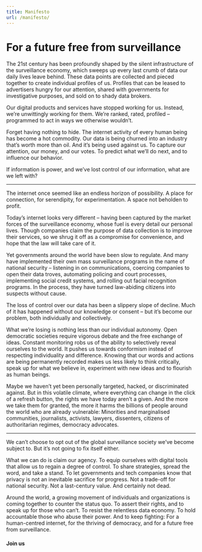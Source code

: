 ```yaml
---
title: Manifesto
url: /manifesto/
---
```

# For a future free from surveillance

The 21st century has been profoundly shaped by the silent infrastructure of the surveillance economy, which sweeps up every last crumb of data our daily lives leave behind. These data points are collected and pieced together to create individual profiles of us. Profiles that can be leased to advertisers hungry for our attention, shared with governments for investigative purposes, and sold on to shady data brokers.

Our digital products and services have stopped working for us. Instead, we’re unwittingly working for them. We’re ranked, rated, profiled – programmed to act in ways we otherwise wouldn’t.

Forget having nothing to hide. The internet activity of every human being has become a hot commodity. Our data is being churned into an industry that’s worth more than oil. And it’s being used against us. To capture our attention, our money, and our votes. To predict what we’ll do next, and to influence our behavior.

If information is power, and we’ve lost control of our information, what are we left with?

---

The internet once seemed like an endless horizon of possibility. A place for connection, for serendipity, for experimentation. A space not beholden to profit.

Today’s internet looks very different – having been captured by the market forces of the surveillance economy, whose fuel is every detail our personal lives. Though companies claim the purpose of data collection is to improve their services, so we shrug it off as a compromise for convenience, and hope that the law will take care of it.

Yet governments around the world have been slow to regulate. And many have implemented their own mass surveillance programs in the name of national security – listening in on communications, coercing companies to open their data troves, automating policing and court processes, implementing social credit systems, and rolling out facial recognition programs. In the process, they have turned law-abiding citizens into suspects without cause.

The loss of control over our data has been a slippery slope of decline. Much of it has happened without our knowledge or consent – but it’s become our problem, both individually and collectively.

What we’re losing is nothing less than our individual autonomy. Open democratic societies require vigorous debate and the free exchange of ideas. Constant monitoring robs us of the ability to selectively reveal ourselves to the world. It pushes us towards conformism instead of respecting individuality and difference. Knowing that our words and actions are being permanently recorded makes us less likely to think critically, speak up for what we believe in, experiment with new ideas and to flourish as human beings.

Maybe we haven’t yet been personally targeted, hacked, or discriminated against. But in this volatile climate, where everything can change in the click of a refresh button, the rights we have today aren’t a given. And the more we take them for granted, the more it harms the billions of people around the world who are already vulnerable: Minorities and marginalised communities, journalists, activists, lawyers, dissenters, citizens of authoritarian regimes, democracy advocates.

---

We can’t choose to opt out of the global surveillance society we’ve become subject to. But it’s not going to fix itself either.

What we can do is claim our agency. To equip ourselves with digital tools that allow us to regain a degree of control. To share strategies, spread the word, and take a stand. To let governments and tech companies know that privacy is not an inevitable sacrifice for progress. Not a trade-off for national security. Not a last-century value. And certainly not dead.

Around the world, a growing movement of individuals and organizations is coming together to counter the status quo. To assert their rights, and to speak up for those who can’t. To resist the relentless data economy. To hold accountable those who abuse their power. And to keep fighting: For a human-centred internet, for the thriving of democracy, and for a future free from surveillance.

#### Join us
